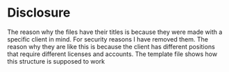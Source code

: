# **Disclosure**

The reason why the files have their titles is because they were made with a specific client in mind.
For security reasons I have removed them. The reason why they are like this is because the client
has different positions that require different licenses and accounts. 
The template file shows how this structure is supposed to work
